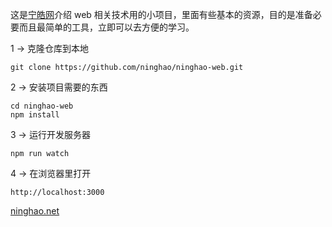 这是[宁皓网](http://ninghao.net)介绍 web 相关技术用的小项目，里面有些基本的资源，目的是准备必要而且最简单的工具，立即可以去方便的学习。

1 → 克隆仓库到本地
```
git clone https://github.com/ninghao/ninghao-web.git
```
2 → 安装项目需要的东西
```
cd ninghao-web
npm install
```
3 → 运行开发服务器
```
npm run watch
```
4 → 在浏览器里打开
```
http://localhost:3000
```
[ninghao.net](http://ninghao.net)
